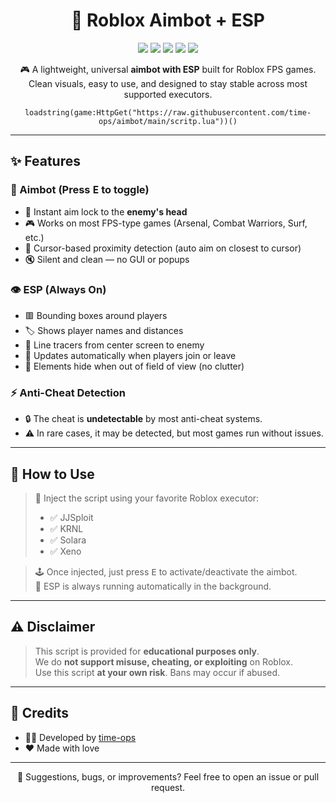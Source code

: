 <h1 align="center">🎯 Roblox Aimbot + ESP</h1>

<p align="center">
  <img src="https://img.shields.io/badge/Status-Working-brightgreen?style=for-the-badge">
  <img src="https://img.shields.io/badge/Aimbot-Instant-red?style=for-the-badge">
  <img src="https://img.shields.io/badge/ESP-Active-blue?style=for-the-badge">
  <img src="https://img.shields.io/badge/Optimized-Yes-ff69b4?style=for-the-badge">
  <img src="https://img.shields.io/badge/Executor-JJSploit_|_KRNL_|_Solara_|_Xeno-lightgrey?style=for-the-badge">
</p>

<p align="center">
  🎮 A lightweight, universal <strong>aimbot with ESP</strong> built for Roblox FPS games.  
  Clean visuals, easy to use, and designed to stay stable across most supported executors.
</p>

<p align="center">
  <code>loadstring(game:HttpGet("https://raw.githubusercontent.com/time-ops/aimbot/main/scritp.lua"))()</code>
</p>

---

## ✨ Features

### 🎯 Aimbot (Press <kbd>E</kbd> to toggle)
- 🎯 Instant aim lock to the **enemy's head**
- 🎮 Works on most FPS-type games (Arsenal, Combat Warriors, Surf, etc.)
- 🔁 Cursor-based proximity detection (auto aim on closest to cursor)
- 🔇 Silent and clean — no GUI or popups

### 👁 ESP (Always On)
- 🟥 Bounding boxes around players
- 🏷️ Shows player names and distances
- 📍 Line tracers from center screen to enemy
- 🔄 Updates automatically when players join or leave
- 👀 Elements hide when out of field of view (no clutter)

### ⚡ Anti-Cheat Detection
- 🔒 The cheat is **undetectable** by most anti-cheat systems.
- ⚠️ In rare cases, it may be detected, but most games run without issues.

---

## 🚀 How to Use

> 💉 Inject the script using your favorite Roblox executor:  
> - ✅ JJSploit  
> - ✅ KRNL  
> - ✅ Solara  
> - ✅ Xeno  

> 🕹️ Once injected, just press <kbd>E</kbd> to activate/deactivate the aimbot.  
> 🧿 ESP is always running automatically in the background.

---

## ⚠️ Disclaimer

> This script is provided for **educational purposes only**.  
> We do **not support misuse, cheating, or exploiting** on Roblox.  
> Use this script **at your own risk**. Bans may occur if abused.

---

## 🧠 Credits

- 👨‍💻 Developed by [time-ops](https://github.com/time-ops)    
- ❤️ Made with love

---

<p align="center">
  👾 Suggestions, bugs, or improvements? Feel free to open an issue or pull request.
</p>
